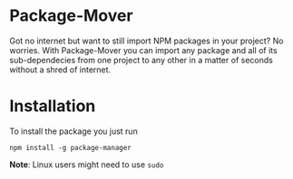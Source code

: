 # Package-Mover
Got no internet but want to still import NPM packages in your project? No worries. With Package-Mover you can import any package and all of its sub-dependecies from one project to any other in a matter of seconds without a shred of internet.

# Installation
To install the package you just run

`npm install -g package-manager`

**Note**: Linux users might need to use `sudo`